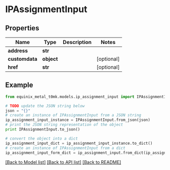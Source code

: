 # IPAssignmentInput


## Properties
Name | Type | Description | Notes
------------ | ------------- | ------------- | -------------
**address** | **str** |  | 
**customdata** | **object** |  | [optional] 
**href** | **str** |  | [optional] 

## Example

```python
from equinix_metal_t0mk.models.ip_assignment_input import IPAssignmentInput

# TODO update the JSON string below
json = "{}"
# create an instance of IPAssignmentInput from a JSON string
ip_assignment_input_instance = IPAssignmentInput.from_json(json)
# print the JSON string representation of the object
print IPAssignmentInput.to_json()

# convert the object into a dict
ip_assignment_input_dict = ip_assignment_input_instance.to_dict()
# create an instance of IPAssignmentInput from a dict
ip_assignment_input_form_dict = ip_assignment_input.from_dict(ip_assignment_input_dict)
```
[[Back to Model list]](../README.md#documentation-for-models) [[Back to API list]](../README.md#documentation-for-api-endpoints) [[Back to README]](../README.md)


